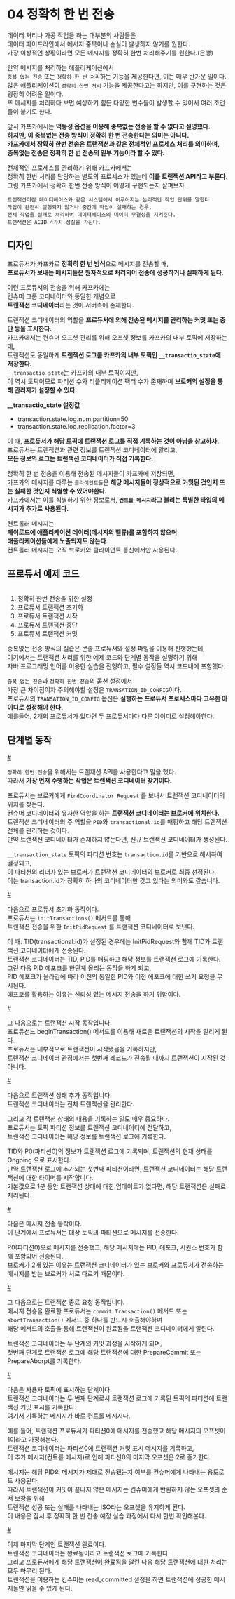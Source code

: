 # 04 정확히 한 번 전송 
       
데이터 처리나 가공 작업을 하는 대부분의 사람들은          
데이터 파이프라인에서 메시지 중복이나 손실이 발생하지 않기를 원한다.        
가장 이상적인 상황이라면 모든 메시지를 정확히 한번 처리해주기를 원한다.(은행)   
 
만약 메시지를 처리하는 애플리케이션에서     
`중복 없는 전송` 또는 `정확히 한 번 처리`하는 기능을 제공한다면, 이는 매우 반가운 일이다.     
많은 애플리케이션이 `정확히 한번 처리` 기능을 제공한다고는 하지만, 이를 구현하는 것은 굉장히 어려운 일이다.       
또 메세지를 처리하다 보면 예상하기 힘든 다양한 변수들이 발생할 수 있어서 여러 조건들이 붙기도 한다.    
 
앞서 카프카에서는 **멱등성 옵션을 이용해 중복없는 전송을 할 수 없다고 설명했다.**          
**하지만, 이 중복없는 전송 방식이 정확히 한 번 전송한다는 의미는 아니다.**         
**카프카에서 장확히 한번 전송은 트랜잭션과 같은 전체적인 프로세스 처리를 의미하며,**       
**중복없는 전송은 정확히 한 번 전송의 일부 기능이라 할 수 있다.**  
   
전체적인 프로세스를 관리하기 위해 카프카에서는      
정확히 한번 처리를 담당하는 별도의 프로세스가 있는데 **이를 트랜잭션 API라고 부른다.**       
그럼 카프카에서 정확히 한번 전송 방식이 어떻게 구현되는지 살펴보자.    

```
트랜잭션이란 데이터베이스와 같은 시스템에서 이루어지는 논리적인 작업 단위를 말한다.       
작업이 완전히 실행되지 않거나 중간에 작업이 실패하는 경우,    
전체 작업을 실패로 처리하여 데이터베이스의 데이터 무결성을 지켜준다.        
트랜잭션은 ACID 4가지 성질을 가진다.    
```  

## 디자인   
   
프로듀서가 카프카로 **정확히 한 번 방식**으로 메시지를 전송할 때,        
**프로듀서가 보내는 메시지들은 원자적으로 처리되어 전송에 성공하거나 실패하게 된다.**   

이런 프로듀서의 전송을 위해 카프카에는     
컨슈머 그룹 코디네이터와 동일한 개념으로        
**트랜잭션 코디네이터**라는 것이 서버측에 존재한다.     

트랜잭션 코디네이터의 역할을 **프로듀서에 의해 전송된 메시지를 관리하는 커밋 또는 중단 등을 표시한다.**    
카프카에서는 컨슈머 오프셋 관리를 위해 오프셋 정보를 카프카의 내부 토픽에 저장하는데,     
트랜잭션도 동일하게 **트랜잭션 로그를 카프카의 내부 토픽인 `__transactio_state`에 저장한다.**        
`__transactio_state`는 카프카의 내부 토픽이지만,    
이 역시 토픽이므로 파티션 수와 리플리케이션 팩터 수가 존재하며 **브로커의 설정을 통해 관리자가 설정할 수 있다.**       

**__transactio_state 설정값**   
  
* transaction.state.log.num.partition=50
* transaction.state.log.replication.factor=3

이 때, **프로듀서가 해당 토픽에 트랜잭션 로그를 직접 기록하는 것이 아님을 참고하자.**   
프로듀서는 트랜잭션과 관련 정보를 트랜잭션 코디네이터에 알리고,     
**모든 정보의 로그는 트랜잭션 코디네이터가 직접 기록한다.**      
    
정확히 한 번 전송을 이용해 전송된 메시지들이 카프카에 저장되면,     
카프카의 메시지를 다루는 `클라이언트들`은 **해당 메시지들이 정상적으로 커밋된 것인지 또는 실패한 것인지 식별할 수 있어야한다.**      
카프카에서는 이를 식별하기 위한 정보로서, **`컨트롤 메시지`라고 불리는 특별한 타입의 메시지가 추가로 사용된다.**     
 
컨트롤러 메시지는   
**페이로드에 애플리케이션 데이터(메시지의 벨류)를 포함하지 않으며**    
**애플리케이션들에게 노출되지도 않는다.**          
컨트롤러 메시지는 오직 브로커와 클라이언트 통신에서만 사용된다.     

## 프로듀서 예제 코드  

```java
```

1. 정확히 한번 전송을 위한 설정 
2. 프로듀서 트랜잭션 초기화 
3. 프로듀서 트랜잭션 시작 
4. 프로듀서 트랜잭션 중단 
5. 프로듀서 트랜잭션 커밋 

중복없는 전송 방식의 실습은 콘솔 프로듀서와 설정 파일을 이용해 진행했는데,      
여기에서는 트랜잭션 처리를 위한 예제 코드와 단계별 동작을 설명하기 위해        
자바 프로그래밍 언어를 이용한 실습을 진행하고, 필수 설정들 역시 코드내에 포함했다.   
     
`중복 없는 전송`과 `정확히 한번 전송`의 옵션 설정에서      
가장 큰 차이점이자 주의해야할 설정은 `TRANSATION_ID_CONFIG`이다.      
프로듀서의 `TRANSATION_ID_CONFIG` 옵션은 **실행하는 프로듀서 프로세스마다 고유한 아이디로 설정해야 한다.**   
예를들어, 2개의 프로듀서가 있다면 두 프로듀서마다 다른 아이디로 설정해야한다.  

## 단계별 동작    

[#](#)  

`정확히 한번 전송`을 위해서는 트랜재션 API를 사용한다고 말을 했다.      
따라서 **가장 먼저 수행하는 작업은 트랜잭션 코디네이터 찾기이다.**         
      
프로듀서는 브로커에게 `FindCoordinator Request` 를 보내서 트랜잭션 코디네이터의 위치를 찾는다.          
컨슈머 코디네이터와 유사한 역할을 하는 **트랜잭션 코디네이터는 브로커에 위치한다.**      
트랜잭션 코디네이터의 주 역할을 `PID`와 `transactional.id`를 매핑하고 해당 트랜잭션 전체를 관리하는 것이다.      
만약 트랜잭션 코디네이터가 존재하지 않는다면, 신규 트랜잭션 코디네이터가 생성된다.    
 
`__transaction_state` 토픽의 파티션 번호는 `transaction.id`를 기반으로 해시하여 결정되고,      
이 파티션의 리더가 있는 브로커가 트랜잭션 코디네이터의 브로커로 최종 선정된다.      
이는 transaction.id가 정확히 하나의 코디네이터만 갖고 있다는 의미와도 같습니다.      

[#](#)   
  
다음으로 프로듀서 초기화 동작이다.     
프로듀서는 `initTransactions()` 메서드를 통해     
트랜잭션 전송을 위한 `InitPidRequest` 를 트랜잭션 코디네이터로 보낸다.     
  
이 때. TID(transactional.id)가 설정된 경우에는 InitPidRequest와 함께 TID가 트랜잭션 코디네이터에게 전송된다.        
트랜잭션 코디네이터는 TID, PID를 매핑하고 해당 정보를 트랜잭션 로그에 기록한다.      
그런 다음 PID 에포크를 한단계 올리는 동작을 하게 되고,      
PID 에포크가 올라감에 따라 이전의 동일한 PID와 이전 에포크에 대한 쓰기 요청을 무시된다.      
에프코를 활용하는 이유는 신뢰성 있는 메시지 전송을 하기 위함이다.   

[#](#)  
   
그 다음으로는 트랜잭션 시작 동작입니다.          
프로듀선느 beginTransaction() 메서드를 이용해 새로운 트랜잭션의 시작을 알리게 된다.       
프로듀서는 내부적으로 트랜잭션이 시작됐음을 기록하지만,       
트랜잭션 코디네이터 관점에서는 첫번째 레코드가 전송될 때까지 트랜잭션이 시작된 것 아니다.     

[#](#)   
 
다음으로 트랜잭션 상태 추가 동작입니다.      
트랜잭션 코디네이터는 전체 트랜잭션을 관리한다.  
      
그리고 각 트랜잭션 상태의 내용을 기록하는 일도 매우 중요하다.      
프로듀서는 토픽 파티션 정보를 트랜잭션 코디네이터에 전달하고,    
트랜잭션 코디네이터는 해당 정보를 트랜잭션 로그에 기록한다.     

TID와 P0(파티션0)의 정보가 트랜잭션 로그에 기록되며, 트랜잭션의 현재 상태를  Ongoing 으로 표시한다.          
만약 트랜잭션 로그에 추가되는 첫번째 파티션이라면, 트랜잭션 코디네이터는 해당 트랜잭션에 대한 타이머를 시작합니다.    
기본값으로 1분 동안 트랜잭션 상태에 대한 업데이트가 없다면, 해당 트랜잭션은 실패로 처리된다.      
   
[#](#)  
 
다음은 메시지 전송 동작이다.       
이 단계에서 프로듀서는 대상 토픽의 파티션으로 메시지를 전송한다.    
 
P0(파티션0)으로 메시지를 전송했고, 해당 메시지에는 PID, 에포크, 시퀀스 번호가 함께 포함되어 전송된다.      
브로커가 2개 있는 이유는 트랜잭션 코디네이터가 있는 브로커와 프로듀서가 전송하는 메시지를 받는 브로커가 서로 다르기 때문이다.   

[#](#)   
 
그 다음으로는 트랜잭션 종료 요청 동작입니다.       
메시지 전송을 완료한 프로듀서는 `commit Transaction()` 메서드 또는    
`abortTransaction()` 메서드 중 하나를 반드시 호출해야하며          
해당 메서드의 호출을 통해 트랜잭션이 완료됨을 트랜잭션 코디네이터에게 알린다.     
  
트랜잭션 코디네이터는 두 단계의 커밋 과정을 시작하게 되며,     
첫번째 단계로 트랜잭션 로그에 해당 트랜잭션에 대한 PrepareCommit 또는 PrepareAborpt를 기록한다.    

[#](#)   

다음은 사용자 토픽에 표시하는 단계이다.      
트랜잭션 코디네이터는 두 번재 단계로서 트랜잭션 로그에 기록된 토픽의 파티션에 트랜잭션 커밋 표시를 기록한다.     
여기서 기록하는 메시지가 바로 컨트롤 메시지다.      

예를 들어, 트랜잭션 프로듀서가 파티션0에 메시지를 전송했고 해당 메시지의 오프셋이 1이라고 가정해본다.     
트랜잭션 코디네이터는 파티션0에 트랜잭션 커밋 표시 메시지를 기록하고,       
이 추가 메시지(컨트롤 메시지)로 인해 파티션0의 마지막 오프셋은 2로 증가한다.   

메시지는 해당 PID의 메시지가 제대로 전송됐는지 여부를 컨슈머에게 나타내는 용도로도 사용된다.       
따라서 트랜잭션이 커밋이 끝나지 않은 메시지는 컨슈머에게 반환하지 않는 오프셋의 순서 보장을 위해         
트랜잭션 성공 또는 실패를 나타내는 ISO라는 오프셋을 유지하게 된다.        
이 내용은 잠시 후 정확히 한 번 전송 예정 실습 과정에서 다시 한번 확인해본다.   

[#](#)   
 
이제 마지막 단계인 트랜잭션 완료이다.        
트랜잭션 코디네이터는 완료됨이라고 트랜잭션 로그에 기록한다.       
그리고 프로듀서에게 해당 트랜잭션이 완료됨을 알린 다음 해당 트랜잭션에 대한 처리는 모두 마무리 된다.      
트랜잭션을 이용하는 컨슈머는 read_committed 설정을 하면 트랜잭션에 성공한 메시지들만 읽을 수 있게 된다.     

















